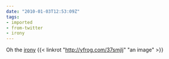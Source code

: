 ```yaml
---
date: "2010-01-03T12:53:09Z"
tags:
- imported
- from-twitter
- irony
---
```

Oh the [irony](/tags/irony) {{< linkrot "http://yfrog.com/37smjlj" "an image" >}}
